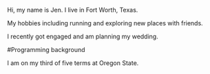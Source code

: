 Hi, my name is Jen. I live in Fort Worth, Texas.

My hobbies including running and exploring new places with friends.

I recently got engaged and am planning my wedding.

#Programming background

I am on my third of five terms at Oregon State. 
